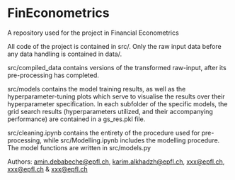 # FinEconometrics
A repository used for the project in Financial Econometrics

All code of the project is contained in src/. Only the raw input data before any data handling is contained in data/.

src/compiled_data contains versions of the transformed raw-input, after its pre-processing has completed.

src/models contains the model training results, as well as the hyperparameter-tuning plots which serve to visualise the results over their hyperparameter specification. In each subfolder of the specific models, the grid search results (hyperparameters utilized, and their accompanying performance) are contained in a gs_res.pkl file.

src/cleaning.ipynb contains the entirety of the procedure used for pre-processing, while src/Modelling.ipynb includes the modelling procedure. The model functions are written in src/models.py

Authors: amin.debabeche@epfl.ch, karim.alkhadzh@epfl.ch, xxx@epfl.ch, xxx@epfl.ch & xxx@epfl.ch
